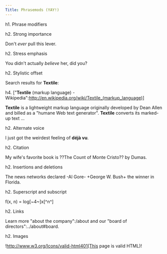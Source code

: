 ```yaml
---
Title: Phrasemods (YAY!)
---
```


h1. Phrase modifiers

h2. Strong importance

Don't *ever* pull this lever.

h2. Stress emphasis

You didn't actually _believe_ her, did you?

h2. Stylistic offset

Search results for **Textile**:

h4. ["**Textile** (markup language) - Wikipedia":http://en.wikipedia.org/wiki/Textile_(markup_language)]

**Textile** is a lightweight markup language originally developed by Dean Allen and billed as a "humane Web text generator".  **Textile** converts its marked-up text ...

h2. Alternate voice

I just got the weirdest feeling of __déjà vu__.

h2. Citation

My wife's favorite book is ??The Count of Monte Cristo?? by Dumas.

h2. Insertions and deletions

The news networks declared -Al Gore- +George W. Bush+ the winner in Florida.

h2. Superscript and subscript

f(x, n) = log[~4~]x[^n^]

h2. Links

Learn more "about the company":/about and our "board of directors":../about#board.

h2. Images

!http://www.w3.org/Icons/valid-html401(This page is valid HTML)!

